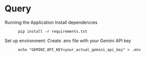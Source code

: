 # Query
Running the Application
Install dependencies

          pip install -r requirements.txt
          
Set up environment:
Create .env file with your Gemini API key

          echo "GEMINI_API_KEY=your_actual_gemini_api_key" > .env
